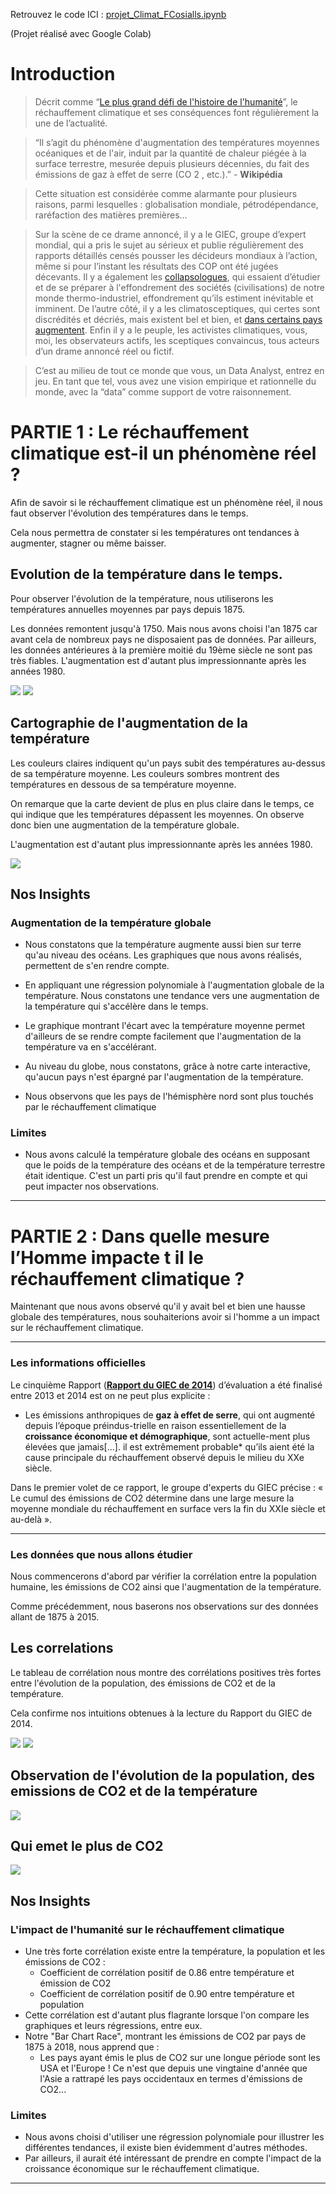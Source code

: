 Retrouvez le code ICI : 
[projet_Climat_FCosialls.ipynb](https://github.com/Fcosialls/FCosialls_Portfolio/blob/main/Projet_1/projet_Climat_FCosialls.ipynb)


(Projet réalisé avec Google Colab)

# Introduction

> Décrit comme “[Le plus grand défi de l'histoire de l'humanité](https://www.youtube.com/watch?v=wW-acBEjQEM)”, le réchauffement climatique et ses conséquences font régulièrement la une de l’actualité.

> “Il s’agit du phénomène d'augmentation des températures moyennes océaniques et
de l'air, induit par la quantité de chaleur piégée à la surface terrestre, mesurée depuis plusieurs décennies, du fait des émissions de gaz à effet de serre (CO 2 , etc.).” - **Wikipédia**

> Cette situation est considérée comme alarmante pour plusieurs raisons, parmi
lesquelles : globalisation mondiale, pétrodépendance, raréfaction des matières
premières...

> Sur la scène de ce drame annoncé, il y a le GIEC, groupe d’expert mondial, qui a pris le sujet au sérieux et publie régulièrement des rapports détaillés censés pousser les décideurs mondiaux à l’action, même si pour l’instant les résultats des COP ont été jugées décevants. Il y a également les [collapsologues](https://www.youtube.com/watch?v=VrljSX_Fz9I), qui essaient d’étudier et de se préparer à l'effondrement des sociétés (civilisations) de notre monde thermo-industriel, effondrement qu’ils estiment inévitable et imminent. De l’autre côté, il y a les climatosceptiques, qui certes sont discrédités et décriés, mais existent bel et
bien, et [dans certains pays augmentent](https://www.huffingtonpost.fr/2018/04/10/les-climatosceptiques-sont-de-plus-en-plus-nombreux-aux-etats-unis-depuis-que-trump-est-president_a_23406376/). Enfin il y a le peuple, les activistes
climatiques, vous, moi, les observateurs actifs, les sceptiques convaincus, tous
acteurs d’un drame annoncé réel ou fictif.

> C’est au milieu de tout ce monde que vous, un Data Analyst, entrez en jeu. En tant que tel, vous avez une vision empirique et rationnelle du monde, avec la “data” comme support de votre raisonnement.

# **PARTIE 1** : Le réchauffement climatique est-il un phénomène réel ?

Afin de savoir si le réchauffement climatique est un phénomène réel, il nous faut observer l'évolution des températures dans le temps.

Cela nous permettra de constater si les températures ont tendances à augmenter, stagner ou même baisser.

## Evolution de la température dans le temps.

Pour observer l'évolution de la température, nous utiliserons les températures annuelles moyennes par pays depuis 1875.

Les données remontent jusqu'à 1750. Mais nous avons choisi l'an 1875 car avant cela de nombreux pays ne disposaient pas de données. Par ailleurs, les données antérieures à la première moitié du 19ème siècle ne sont pas très fiables. L'augmentation est d'autant plus impressionnante après les années 1980.

![](https://raw.githubusercontent.com/Fcosialls/FCosialls_Portfolio/main/Projet_1/graph01.png)
![](https://raw.githubusercontent.com/Fcosialls/FCosialls_Portfolio/main/Projet_1/graph02.png)

## Cartographie de l'augmentation de la température

Les couleurs claires indiquent qu'un pays subit des températures au-dessus de sa température moyenne. Les couleurs sombres montrent des températures en dessous de sa température moyenne.

On remarque que la carte devient de plus en plus claire dans le temps, ce qui indique que les températures dépassent les moyennes. On observe donc bien une augmentation de la température globale.

L'augmentation est d'autant plus impressionnante après les années 1980.

![](https://raw.githubusercontent.com/Fcosialls/FCosialls_Portfolio/main/Projet_1/final_5faaf6ee92b69f00abe7416a_380895.gif)

## Nos Insights

### Augmentation de la température globale

*   Nous constatons que la température augmente aussi bien sur terre qu'au niveau des océans. Les graphiques que nous avons réalisés, permettent de s'en rendre compte.
  *   En appliquant une régression polynomiale à l'augmentation globale de la température. Nous constatons une tendance vers une augmentation de la température qui s'accélère dans le temps.
  *   Le graphique montrant l'écart avec la température moyenne permet d'ailleurs de se rendre compte facilement que l'augmentation de la température va en s'accélérant.

*   Au niveau du globe, nous constatons, grâce à notre carte interactive, qu'aucun pays n'est épargné par l'augmentation de la température.
  *   Nous observons que les pays de l'hémisphère nord sont plus touchés par le réchauffement climatique

### Limites

*   Nous avons calculé la température globale des océans en supposant que le poids de la température des océans et de la température terrestre était identique. C'est un parti pris qu'il faut prendre en compte et qui peut impacter nos observations.


---
# **PARTIE 2** : Dans quelle mesure l’Homme impacte t il le réchauffement climatique ?

Maintenant que nous avons observé qu'il y avait bel et bien une hausse globale des températures, nous souhaiterions avoir si l'homme a un impact sur le réchauffement climatique.


---


### Les informations officielles 

Le cinquième Rapport (**[Rapport du GIEC de 2014](https://www.ipcc.ch/site/assets/uploads/2018/02/SYR_AR5_FINAL_full_fr.pdf)**) d’évaluation a été finalisé entre 2013 et 2014 est on ne peut plus explicite :  
*   Les émissions anthropiques de **gaz à effet de serre**, qui ont augmenté depuis l’époque préindus-trielle en raison essentiellement de la **croissance économique et démographique**, sont actuelle-ment plus élevées que jamais[...]. il est extrêmement probable* qu’ils aient été la cause principale du réchauffement observé depuis le milieu du XXe siècle.
 

Dans le premier volet de ce rapport, le groupe d'experts du GIEC précise : « Le cumul des émissions de CO2 détermine dans une large mesure la moyenne mondiale du réchauffement en surface vers la fin du XXIe siècle et au-delà ».


---



### Les données que nous allons étudier

Nous commencerons d'abord par vérifier la corrélation entre la population humaine, les émissions de CO2 ainsi que l'augmentation de la température.

Comme précédemment, nous baserons nos observations sur des données allant de 1875 à 2015.



## Les correlations

Le tableau de corrélation nous montre des corrélations positives très fortes entre l'évolution de la population, des émissions de CO2 et de la température.

Cela confirme nos intuitions obtenues à la lecture du Rapport du GIEC de 2014.

![](https://raw.githubusercontent.com/Fcosialls/FCosialls_Portfolio/main/Projet_1/Annotation%202020-11-10%20213737.png)
![](https://raw.githubusercontent.com/Fcosialls/FCosialls_Portfolio/main/Projet_1/graph03.png)

## Observation de l'évolution de la population, des emissions de CO2 et de la température

![](https://raw.githubusercontent.com/Fcosialls/FCosialls_Portfolio/main/Projet_1/graph04.png)

## Qui emet le plus de CO2
![](https://raw.githubusercontent.com/Fcosialls/FCosialls_Portfolio/main/Projet_1/final_5faaf654fb92d7005e2e007d_482707.gif)

## Nos Insights

### L'impact de l'humanité sur le réchauffement climatique


*   Une très forte corrélation existe entre la température, la population et les émissions de CO2 :
    *   Coefficient de corrélation positif de 0.86 entre température et émission de CO2
    *   Coefficient de corrélation positif de 0.90 entre température et population 
*   Cette corrélation est d'autant plus flagrante lorsque l'on compare les graphiques et leurs régressions, entre eux.
*   Notre "Bar Chart Race", montrant les émissions de CO2 par pays de 1875 à 2018, nous apprend que :
    *    Les pays ayant émis le plus de CO2 sur une longue période sont les USA et l'Europe ! Ce n'est que depuis une vingtaine d'année que l'Asie a rattrapé les pays occidentaux en termes d'émissions de CO2...

### Limites
*   Nous avons choisi d'utiliser une régression polynomiale pour illustrer les différentes tendances, il existe bien évidemment d'autres méthodes.
*   Par ailleurs, il aurait été intéressant de prendre en compte l'impact de la croissance économique sur le réchauffement climatique.

---


